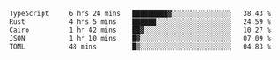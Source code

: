 <!--START_SECTION:waka-->

```txt
TypeScript     6 hrs 24 mins   █████████▓░░░░░░░░░░░░░░░   38.43 %
Rust           4 hrs 5 mins    ██████░░░░░░░░░░░░░░░░░░░   24.59 %
Cairo          1 hr 42 mins    ██▓░░░░░░░░░░░░░░░░░░░░░░   10.27 %
JSON           1 hr 10 mins    █▓░░░░░░░░░░░░░░░░░░░░░░░   07.09 %
TOML           48 mins         █▒░░░░░░░░░░░░░░░░░░░░░░░   04.83 %
```

<!--END_SECTION:waka-->